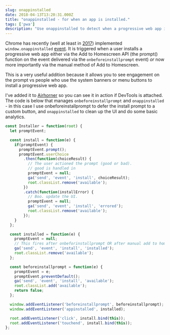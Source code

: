 ```yaml
---
slug: onappinstalled
date: 2018-04-13T13:20:31.000Z
title: "onappinstalled - for when an app is installed."
tags: ['pwa']
description: "Use onappinstalled to detect when a progressive web app is installed."
---
```


Chrome has recently (well at least in [2017](https://crbug.com/621393))
implemented `window.onappinstalled`
[event](https://developer.mozilla.org/en-US/docs/Web/API/Window/onappinstalled).
It is triggered when a user installs a progressive web app either via the Add to
Homescreen API (the prompt() function on the event delivered via the
`onbeforeinstallprompt` event) _or_ now more importantly via the manual method
of Add to Homescreen.

This is a very useful addition because it allows you to see engagement on the 
prompt vs people who use the system banners or menu buttons to install a 
progressive web app.

I've added it to [Airhorner](https://airhorner.com) so you can see it in action
if DevTools is attached. The code is below that manages `onbeforeinstallprompt`
and `onappinstalled` - in this case I use onbeforeinstallprompt to defer the
install prompt to a custom button, and `onappinstalled` to clean up the UI and
do some basic analytics.

```javascript
const Installer = function(root) {
  let promptEvent;

  const install = function(e) {
    if(promptEvent) {
      promptEvent.prompt();
      promptEvent.userChoice
        .then(function(choiceResult) {
          // The user actioned the prompt (good or bad).
          // good is handled in 
          promptEvent = null;
          ga('send', 'event', 'install', choiceResult);
          root.classList.remove('available');
        })
        .catch(function(installError) {
          // Boo. update the UI.
          promptEvent = null;
          ga('send', 'event', 'install', 'errored');
          root.classList.remove('available');
        });
    }
  };

  const installed = function(e) {
    promptEvent = null;
    // This fires after onbeforinstallprompt OR after manual add to homescreen.
    ga('send', 'event', 'install', 'installed');
    root.classList.remove('available');
  };

  const beforeinstallprompt = function(e) {
    promptEvent = e;
    promptEvent.preventDefault();
    ga('send', 'event', 'install', 'available');
    root.classList.add('available');
    return false;
  };

  window.addEventListener('beforeinstallprompt', beforeinstallprompt);
  window.addEventListener('appinstalled', installed);

  root.addEventListener('click', install.bind(this));
  root.addEventListener('touchend', install.bind(this));
};
```
